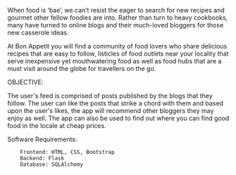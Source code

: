 When food is ‘bae’, we can’t resist the eager to search for new recipes and gourmet other fellow foodies are into. Rather than turn to heavy cookbooks, many have turned to online blogs and their much-loved bloggers for those new casserole ideas.

At Bon Appetit you will find a community of food lovers who share delicious recipes that are easy to follow, listicles of food outlets near your locality that serve inexpensive yet mouthwatering food as well as food hubs that are a must visit around the globe for travellers on the go. 

OBJECTIVE:

The user's feed is comprised of posts published by the blogs that they follow. The user can like the posts
that strike a chord with them and based upon the user's likes, the app will recommend other bloggers they
may enjoy as well. The app can also be used to find out where you can find good food in the locale at cheap
prices.

Software Requirements:

        Frontend: HTML, CSS, Bootstrap
        Backend: Flask
        Database: SQLAlchemy
